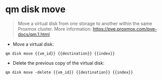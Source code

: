 # qm disk move

> Move a virtual disk from one storage to another within the same Proxmox cluster.
> More information: <https://pve.proxmox.com/pve-docs/qm.1.html>

- Move a virtual disk:

`qm disk move {{vm_id}} {{destination}} {{index}}`

- Delete the previous copy of the virtual disk:

`qm disk move -delete {{vm_id}} {{destination}} {{index}}`

